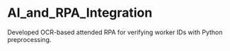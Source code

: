 # AI_and_RPA_Integration
Developed OCR-based attended RPA for verifying worker IDs with Python preprocessing.
